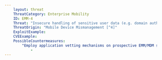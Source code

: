```yaml
---
    layout: threat
    ThreatCategory: Enterprise Mobility
    ID: EMM-4
    Threat: "Insecure handling of sensitive user data (e.g. domain authentication credentials) by EMM/MDM solution"
    ThreatOrigin: "Mobile Device Mismanagement [^4]"
    ExploitExample:
    CVEExample:
    PossibleCountermeasures:
        "Employ application vetting mechanisms on prospective EMM/MDM solutions to reduce the risk that sensitive data processed by the EMM/MDM is handled in an insecure fashion.":
            - 
---
```

